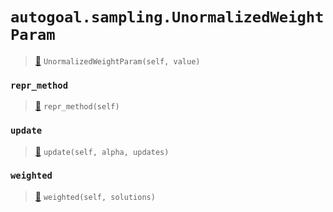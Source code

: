 # `autogoal.sampling.UnormalizedWeightParam`

> [📝](https://github.com/autogal/autogoal/blob/main/autogoal/sampling/__init__.py#L405)
> `UnormalizedWeightParam(self, value)`

### `repr_method`

> [📝](https://github.com/autogoal/autogoal/blob/main/autogoal/utils/__init__.py#L87)
> `repr_method(self)`

### `update`

> [📝](https://github.com/autogoal/autogoal/blob/main/autogoal/sampling/__init__.py#L409)
> `update(self, alpha, updates)`

### `weighted`

> [📝](https://github.com/autogoal/autogoal/blob/main/autogoal/sampling/__init__.py#L412)
> `weighted(self, solutions)`

